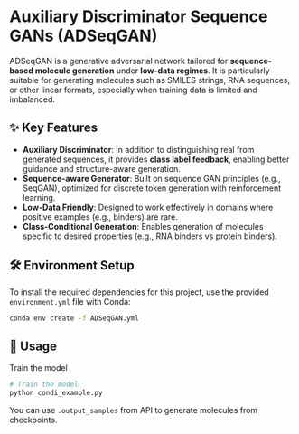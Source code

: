 # Auxiliary Discriminator Sequence GANs (ADSeqGAN)

ADSeqGAN is a generative adversarial network tailored for **sequence-based molecule generation** under **low-data regimes**. It is particularly suitable for generating molecules such as SMILES strings, RNA sequences, or other linear formats, especially when training data is limited and imbalanced.

## ✨ Key Features

- **Auxiliary Discriminator**: In addition to distinguishing real from generated sequences, it provides **class label feedback**, enabling better guidance and structure-aware generation.
- **Sequence-aware Generator**: Built on sequence GAN principles (e.g., SeqGAN), optimized for discrete token generation with reinforcement learning.
- **Low-Data Friendly**: Designed to work effectively in domains where positive examples (e.g., binders) are rare.
- **Class-Conditional Generation**: Enables generation of molecules specific to desired properties (e.g., RNA binders vs protein binders).

## 🛠️ Environment Setup

To install the required dependencies for this project, use the provided `environment.yml` file with Conda:

```bash
conda env create -f ADSeqGAN.yml
```

## 🚀 Usage

Train the model
```bash
# Train the model
python condi_example.py
```

You can use `.output_samples` from API to generate molecules from checkpoints.
